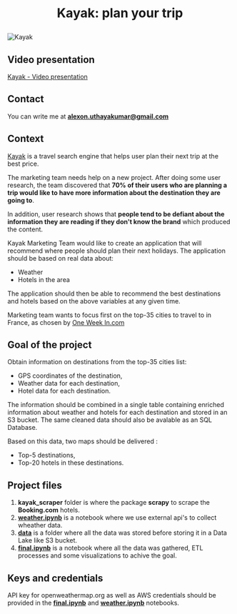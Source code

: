 # <p align="center">Kayak: plan your trip</p>

![Kayak](https://seekvectorlogo.com/wp-content/uploads/2018/01/kayak-vector-logo.png)

## Video presentation

[Kayak - Video presentation](https://share.vidyard.com/watch/wu4KAETvzEQBys6gG3rtUk?)

## Contact

You can write me at **alexon.uthayakumar@gmail.com**

## Context 

<a href="https://www.kayak.com" target="_blank">Kayak</a> is a travel search engine that helps user plan their next trip at the best price.

The marketing team needs help on a new project. After doing some user research, the team discovered that **70% of their users who are planning a trip would like to have more information about the destination they are going to**. 

In addition, user research shows that **people tend to be defiant about the information they are reading if they don't know the brand** which produced the content. 

Kayak Marketing Team would like to create an application that will recommend where people should plan their next holidays. The application should be based on real data about:

* Weather 
* Hotels in the area 

The application should then be able to recommend the best destinations and hotels based on the above variables at any given time. 

Marketing team wants to focus first on the top-35 cities to travel to in France, as chosen by <a href="https://one-week-in.com/35-cities-to-visit-in-france/" target="_blank">One Week In.com</a>

## Goal of the project
Obtain information on destinations from the top-35 cities list:
- GPS coordinates of the destination,
- Weather data for each destination,
- Hotel data for each destination.

The information should be combined in a single table containing enriched information about weather and hotels for each destination and stored in an S3 bucket. The same cleaned data should also be avalable as an SQL Database.

Based on this data, two maps should be delivered :
- Top-5 destinations,
- Top-20 hotels in these destinations.


## Project files

1. **kayak_scraper** folder is where the package **scrapy** to scrape the **Booking.com** hotels.
2. [**weather.ipynb**](weather.ipynb) is a notebook where we use external api's to collect wheather data.
3. [**data**](data/) is a folder where all the data was stored before storing it in a Data Lake like S3 bucket.
4. [**final.ipynb**](final.ipynb) is a notebook where all the data was gathered, ETL processes  and some visualizations to achive the goal. 

## Keys and credentials

API key for openweathermap.org as well as AWS credentials should be provided in the [**final.ipynb**](final.ipynb) and [**weather.ipynb**](weather.ipynb) notebooks.